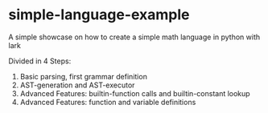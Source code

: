 # simple-language-example
A simple showcase on how to create a simple math language in python with lark

Divided in 4 Steps:

1. Basic parsing, first grammar definition
2. AST-generation and AST-executor
3. Advanced Features: builtin-function calls and builtin-constant lookup
4. Advanced Features: function and variable definitions
